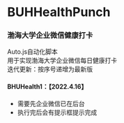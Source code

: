 # BUHHealthPunch
### 渤海大学企业微信健康打卡
Auto.js自动化脚本  
用于实现渤海大学企业微信每日健康打卡  
迭代更新：按序号递增为最新版  
#### BHUHealth1：【2022.4.16】  
- 需要先企业微信已在后台  
- 执行完后会有提示框提示完成
